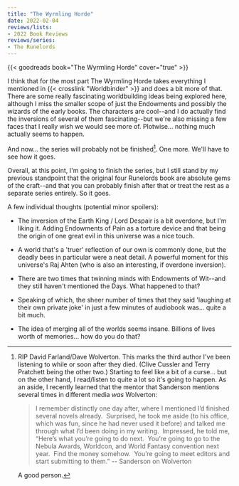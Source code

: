 ```yaml
---
title: "The Wyrmling Horde"
date: 2022-02-04
reviews/lists:
- 2022 Book Reviews
reviews/series:
- The Runelords
---
```

{{< goodreads book="The Wyrmling Horde" cover="true" >}}

I think that for the most part The Wyrmling Horde takes everything I mentioned in {{< crosslink "Worldbinder" >}} and does a bit more of that. There are some really fascinating worldbuilding ideas being explored here, although I miss the smaller scope of just the Endowments and possibly the wizards of the early books.  The characters are cool--and I do actually find the inversions of several of them fascinating--but we're also missing a few faces that I really wish we would see more of. Plotwise... nothing much actually seems to happen. 

And now... the series will probably not be finished[^rip]. One more. We'll have to see how it goes. 

Overall, at this point, I'm going to finish the series, but I still stand by my previous standpoint that the original four Runelords book are absolute gems of the craft--and that you can probably finish after that or treat the rest as a separate series entirely. So it goes. 

A few individual thoughts (potential minor spoilers):

* The inversion of the Earth King / Lord Despair is a bit overdone, but I'm liking it. Adding Endowments of Pain as a torture device and that being the origin of one great evil in this universe was a nice touch.

* A world that's a 'truer' reflection of our own is commonly done, but the deadly bees in particular were a neat detail. A powerful moment for this universe's Raj Ahten (who is also an interesting, if overdone inversion). 

* There are two times that twinning minds with Endowments of Wit--and they still haven't mentioned the Days. What happened to that? 

* Speaking of which, the sheer number of times that they said 'laughing at their own private joke' in just a few minutes of audiobook was... quite a bit much. 

* The idea of merging all of the worlds seems insane. Billions of lives worth of memories... how do you do that? 

[^rip]: RIP David Farland/Dave Wolverton. This marks the third author I've been listening to while or soon after they died. (Clive Cussler and Terry Pratchett being the other two.) Starting to feel like a bit of a curse... but on the other hand, I read/listen to quite a lot so it's going to happen. As an aside, I recently learned that the mentor that Sanderson mentions several times in different media *was* Wolverton:

    > I remember distinctly one day after, where I mentioned I’d finished several novels already.  Surprised, he took me aside (to his office, which was fun, since he had never used it before) and talked me through what I’d been doing in my writing.  Impressed, he told me, “Here’s what you’re going to do next.  You’re going to go to the Nebula Awards, Worldcon, and World Fantasy convention next year.  Find the money somehow.  You’re going to meet editors and start submitting to them.” -- Sanderson on Wolverton

    A good person. 

